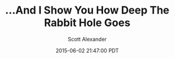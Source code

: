 ---
layout: podcast
title: "…And I Show You How Deep The Rabbit Hole Goes"
author: Scott Alexander
description: https://slatestarcodex.com/2015/06/02/and-i-show-you-how-deep-the-rabbit-hole-goes/
date: 2015-06-02 21:47:00 PDT
length: 8598275
duration: 2149
guid: and-i-show-you-how-deep-the-rabbit-hole-goes
---